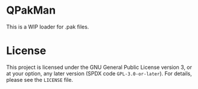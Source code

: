 # QPakMan

This is a WIP loader for .pak files.

# License

This project is licensed under the GNU General Public License version 3, or at
your option, any later version (SPDX code ``GPL-3.0-or-later``). For details,
please see the ``LICENSE`` file.
